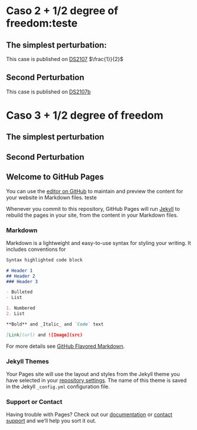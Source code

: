 <script type="text/javascript" async
  src="https://cdn.mathjax.org/mathjax/latest/MathJax.js?config=TeX-MML-AM_CHTML">
</script>

# Caso 2 + 1/2 degree of freedom:teste

## The simplest perturbation:

This case is published on [DS2107](https://link.springer.com/article/10.1134/S1560354717010051)
$\frac{1}}{2}$


## Second Perturbation

This case is published on [DS2107b](https://arxiv.org/pdf/1710.00029.pdf)


# Caso 3 + 1/2 degree of freedom

## The simplest perturbation

## Second Perturbation









## Welcome to GitHub Pages

You can use the [editor on GitHub](https://github.com/schaeferrodrigo/scattering_map_project/edit/master/README.md) to maintain and preview the content for your website in Markdown files. teste

Whenever you commit to this repository, GitHub Pages will run [Jekyll](https://jekyllrb.com/) to rebuild the pages in your site, from the content in your Markdown files.

### Markdown

Markdown is a lightweight and easy-to-use syntax for styling your writing. It includes conventions for

```markdown
Syntax highlighted code block

# Header 1
## Header 2
### Header 3

- Bulleted
- List

1. Numbered
2. List

**Bold** and _Italic_ and `Code` text

[Link](url) and ![Image](src)
```

For more details see [GitHub Flavored Markdown](https://guides.github.com/features/mastering-markdown/).

### Jekyll Themes

Your Pages site will use the layout and styles from the Jekyll theme you have selected in your [repository settings](https://github.com/schaeferrodrigo/scattering_map_project/settings). The name of this theme is saved in the Jekyll `_config.yml` configuration file.

### Support or Contact

Having trouble with Pages? Check out our [documentation](https://help.github.com/categories/github-pages-basics/) or [contact support](https://github.com/contact) and we’ll help you sort it out.
